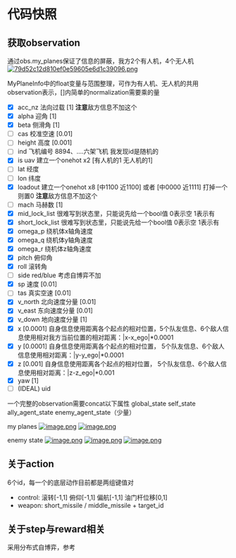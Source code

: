 # 代码快照
## 获取observation
通过obs.my_planes保证了信息的屏蔽，我方2个有人机，4个无人机
[![79d52c12d810ef0e59605e6d1c39096.png](https://i.postimg.cc/2S4LzWpF/79d52c12d810ef0e59605e6d1c39096.png)](https://postimg.cc/VJkkgdkd)

MyPlaneInfo中的float变量与范围整理，可作为有人机、无人机的共用observation表示，[]内简单的normalization需要乘的量
- [X] acc_nz 法向过载 [1] **注意**敌方信息不加这个
- [X] alpha 迎角 [1]
- [X] beta 侧滑角 [1]
- [ ] cas 校准空速 [0.01]
- [ ] height 高度 [0.001]
- [ ] ind 飞机编号 8894、....六架飞机 我发现id是随机的
- [X] is uav 建立一个onehot x2 [有人机的1 无人机的1]
- [ ] lat 经度
- [ ] lon 纬度
- [X] loadout 建立一个onehot x8 [中1100 近1100] 或者 [中0000 近1111] 打掉一个则置0   **注意**敌方信息不加这个
- [ ] mach 马赫数 [1]
- [X] mid_lock_list 很难写到状态里，只能说先给一个bool值 0表示空 1表示有
- [X] short_lock_list 很难写到状态里，只能说先给一个bool值 0表示空 1表示有
- [X] omega_p 绕机体x轴角速度 
- [X] omega_q 绕机体y轴角速度
- [X] omega_r 绕机体z轴角速度
- [X] pitch 俯仰角
- [X] roll 滚转角
- [ ] side red/blue 考虑自博弈不加
- [X] sp 速度 [0.01]
- [ ] tas 真实空速 [0.01]
- [X] v_north 北向速度分量 [0.01] 
- [X] v_east 东向速度分量 [0.01] 
- [X] v_down 地向速度分量 [1]
- [X] x [0.0001] 自身信息使用距离各个起点的相对位置，5个队友信息、6个敌人信息使用相对我方当前位置的相对距离：|x-x_ego|*0.0001
- [X] y [0.0001] 自身信息使用距离各个起点的相对位置， 5个队友信息、6个敌人信息使用相对距离：|y-y_ego|*0.0001
- [X] z [0.001] 自身信息使用距离各个起点的相对位置， 5个队友信息、6个敌人信息使用相对距离：|z-z_ego|*0.001
- [X] yaw [1]
- [ ] (IDEAL) uid

一个完整的observation需要concat以下属性
global_state 
self_state 
ally_agent_state 
enemy_agent_state（少量）


my planes
[![image.png](https://i.postimg.cc/bY7x0khk/image.png)](https://postimg.cc/xqPNnkq1)
[![image.png](https://i.postimg.cc/d0NdhT67/image.png)](https://postimg.cc/HJ5jKnfH)

enemy state
[![image.png](https://i.postimg.cc/pdy47rWf/image.png)](https://postimg.cc/2qR0LzBy)
[![image.png](https://i.postimg.cc/4yJLbSqL/image.png)](https://postimg.cc/cgbBdXsw)
[![image.png](https://i.postimg.cc/Hnvw8YM2/image.png)](https://postimg.cc/dZdkzK4k)

## 关于action
6个id，每一个的底层动作目前都是两组键值对
- control: 滚转[-1,1]   俯仰[-1,1]  偏航[-1,1]  油门杆位移[0,1]
- weapon: short_missile / middle_missile + target_id

## 关于step与reward相关
采用分布式自博弈，参考